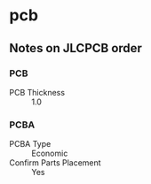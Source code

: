 # pcb

## Notes on JLCPCB order

### PCB

<dl>
<dt>PCB Thickness</dt><dd>1.0</dd>
</dl>

### PCBA

<dl>
<dt>PCBA Type</dt><dd>Economic</dd>
<dt>Confirm Parts Placement</dt><dd>Yes</dd>
</dl>
